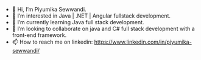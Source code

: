 - 👋 Hi, I’m Piyumika Sewwandi.
- 👀 I’m interested in Java | .NET | Angular fullstack development.
- 🌱 I’m currently learning Java full stack development.
- 💞️ I’m looking to collaborate on java and C# full stack development with a front-end framework.
- 📫 How to reach me on linkedin: https://www.linkedin.com/in/piyumika-sewwandi/

<!---
PSewwandi/PSewwandi is a ✨ special ✨ repository because its `README.md` (this file) appears on your GitHub profile.
You can click the Preview link to take a look at your changes.
--->
